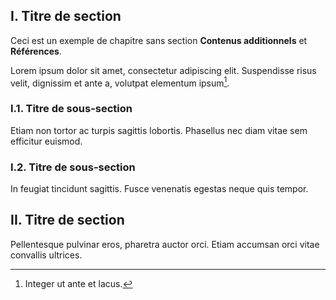 <!--insérer ci-dessous le texte en markdown du chapitre 1-->

## I. Titre de section

Ceci est un exemple de chapitre sans section **Contenus additionnels** et  **Références**.

Lorem ipsum dolor sit amet, consectetur adipiscing elit. Suspendisse risus velit, dignissim et ante a, volutpat elementum ipsum[^1].

### I.1. Titre de sous-section

Etiam non tortor ac turpis sagittis lobortis. Phasellus nec diam vitae sem efficitur euismod.


### I.2. Titre de sous-section

In feugiat tincidunt sagittis. Fusce venenatis egestas neque quis tempor.


## II. Titre de section

Pellentesque pulvinar eros, pharetra auctor orci. Etiam accumsan orci vitae convallis ultrices.


[^1]: Integer ut ante et lacus.
